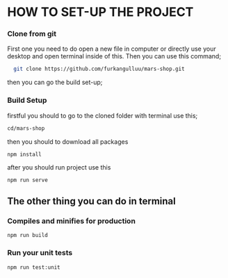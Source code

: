 # HOW TO SET-UP THE PROJECT

### Clone from git
First one you need to do open a new file in computer or directly use your desktop and open terminal inside of this.
Then you can use this command;
``` bash
  git clone https://github.com/furkangulluu/mars-shop.git
```
then you can go the build set-up;

### Build Setup
firstful you should to go to the cloned folder with terminal use this;
``` bash
cd/mars-shop
```
then you should to download all packages 
```
npm install
```
after you should run project use this
```
npm run serve
```


## The other thing you can do in terminal

### Compiles and minifies for production
```
npm run build
```

### Run your unit tests
```
npm run test:unit
```
